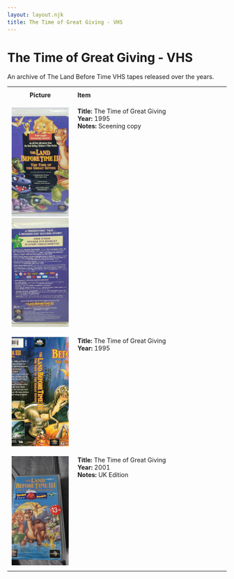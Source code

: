 ```yaml
---
layout: layout.njk
title: The Time of Great Giving - VHS
---
```


# The Time of Great Giving - VHS

An archive of The Land Before Time VHS tapes released over the years.

<div class="table-wrapper">
  <div class="responsive-row">
<table>
  <tr>
    <th style="width:20%; vertical-align:top; padding:10px;">
      <strong>Picture</strong>
    </th>
    <th style="text-align: left; padding:10px;">
      <strong>Item</strong>
    </th>
  </tr>
<tr id="lbt3-screener-149">
    <td style="width:30%; text-align: center; vertical-align:top; padding:10px;">
      <a href="/images/media/vhs/3/lbt3-screener.jpg" data-lightbox="books" data-title="The Time of Great Giving">
        <div class="img-box">
          <img loading="lazy" src="/images/media/vhs/3/lbt3-screener.jpg" alt="The Time of Great Giving" style="height:250px; object-fit:cover;" />
        </div>
      </a>
      <a href="/images/media/vhs/3/lbt3-screener2.jpg" data-lightbox="books" data-title="The Time of Great Giving">
        <div class="img-box">
          <img loading="lazy" src="/images/media/vhs/3/lbt3-screener2.jpg" alt="The Time of Great Giving" style="height:250px; object-fit:cover;" />
        </div>
      </a>
    </td>
    <td style="vertical-align:top; padding:10px;">
      <strong>Title:</strong> The Time of Great Giving<br/>
      <strong>Year:</strong> 1995<br/>
      <strong>Notes:</strong> Sceening copy<br/>
    </td>
  </tr>

<tr>
    <td style="width:30%; text-align: center; vertical-align:top; padding:10px;">
      <a href="/images/media/vhs/3/lbt3-vhs-english.jpg" data-lightbox="books" data-title="The Time of Great Giving">
        <div class="img-box">
          <img loading="lazy" src="/images/media/vhs/3/lbt3-vhs-english.jpg" alt="The Time of Great Giving" style="height:250px; object-fit:cover;" />
        </div>
      </a>
    </td>
    <td style="vertical-align:top; padding:10px;">
      <strong>Title:</strong> The Time of Great Giving<br/>
      <strong>Year:</strong> 1995<br/>
    </td>
  </tr>

  <tr>
    <td style="width:30%; text-align: center; vertical-align:top; padding:10px;">
      <a href="/images/media/vhs/3/lbt3-uk.jpg" data-lightbox="books" data-title="The Time of Great Giving">
        <div class="img-box">
          <img loading="lazy" src="/images/media/vhs/3/lbt3-uk.jpg" alt="The Time of Great Giving" style="height:250px; object-fit:cover;" />
        </div>
      </a>
    </td>
    <td style="vertical-align:top; padding:10px;">
      <strong>Title:</strong> The Time of Great Giving<br/>
      <strong>Year:</strong> 2001<br/>
      <strong>Notes:</strong> UK Edition<br/>
    </td>
  </tr>



</table>
</div>
</div>
</div>